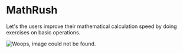 # MathRush
Let's the users improve their mathematical calculation speed by doing exercises on basic operations. 

![Woops, image could not be found.](./readme-images/cardV1.png)
